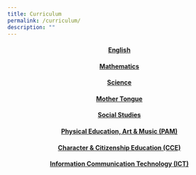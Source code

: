 ```yaml
---
title: Curriculum
permalink: /curriculum/
description: ""
---
```

<h4 style="text-align: center;"><strong><a href="https://sites.google.com/moe.edu.sg/fcps-g-site-el-dept/english-dept-home">English</a></strong></h4>
<h4 style="text-align: center;"><strong><a href="https://sites.google.com/moe.edu.sg/fcps-g-site-ma-dept/math-dept-home">Mathematics</a></strong></h4>
<h4 style="text-align: center;"><strong><a href="https://sites.google.com/moe.edu.sg/fcps-g-site-sc-dept/science-dept-home">Science</a></strong></h4>
<h4 style="text-align: center;"><strong><a href="https://sites.google.com/moe.edu.sg/fcps-g-site-mt-dept/mother-tongue-dept-home">Mother Tongue</a></strong></h4>
<h4 style="text-align: center;"><strong><a href="https://sites.google.com/moe.edu.sg/fcps-g-site-ss-dept/social-studies-dept-home">Social Studies</a></strong></h4>
<h4 style="text-align: center;"><strong><a href="https://sites.google.com/moe.edu.sg/fcps-g-site-pam-dept/pe-art-music-dept-home">Physical Education, Art &amp; Music (PAM)</a></strong></h4>
<h4 style="text-align: center;"><strong><a href="https://sites.google.com/moe.edu.sg/fcps-g-site-cce-dept/character-citizenship-education-dept-home">Character &amp; Citizenship Education (CCE) </a></strong></h4>
<h4 style="text-align: center;"><strong><a href="https://sites.google.com/moe.edu.sg/fcps-g-site-ict-dept/information-communication-technology-dept-home">Information Communication Technology (ICT)</a></strong></h4>
